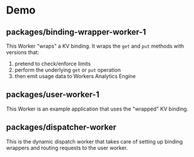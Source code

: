 # Demo

## packages/binding-wrapper-worker-1
This Worker "wraps" a KV binding. It wraps the `get` and `put` methods with versions that:
  1) pretend to check/enforce limits 
  2) perform the underlying `get` or `put` operation
  3) then emit usage data to Workers Analytics Engine

## packages/user-worker-1
This Worker is an example application that uses the "wrapped" KV binding.

## packages/dispatcher-worker
This is the dynamic dispatch worker that takes care of setting up binding wrappers and routing requests to the user worker.
